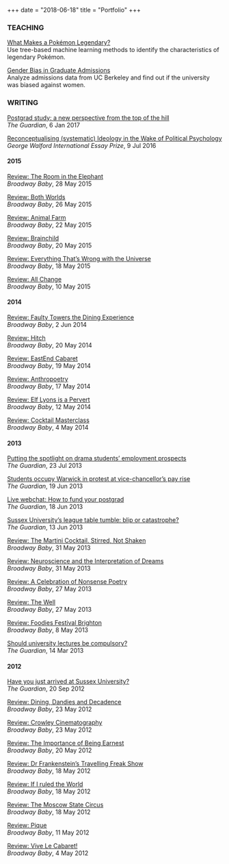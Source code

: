 +++
date = "2018-06-18"
title = "Portfolio"
+++

### TEACHING

[What Makes a Pokémon Legendary?](https://www.datacamp.com/projects/567)</br>
Use tree-based machine learning methods to identify the characteristics of legendary Pokémon.

[Gender Bias in Graduate Admissions](https://www.datacamp.com/projects/567)</br>
Analyze admissions data from UC Berkeley and find out if the university was biased against women.

### WRITING

[Postgrad study: a new perspective from the top of the hill](https://www.theguardian.com/education/2017/jan/06/postgrad-study-a-new-perspective-from-the-top-of-the-hill)</br>
*The Guardian*, 6 Jan 2017

[Reconceptualising (systematic) Ideology in the Wake of Political Psychology](http://gwiep.net/wp/?p=4347)</br>
*George Walford International Essay Prize*, 9 Jul 2016

#### 2015

[Review: The Room in the Elephant](https://broadwaybaby.com/shows/the-room-in-the-elephant/705024)</br>
*Broadway Baby*, 28 May 2015

[Review: Both Worlds](https://broadwaybaby.com/shows/both-worlds/704500)</br>
*Broadway Baby*, 26 May 2015

[Review: Animal Farm](https://broadwaybaby.com/shows/animal-farm/704451)</br>
*Broadway Baby*, 22 May 2015

[Review: Brainchild](https://broadwaybaby.com/shows/brainchild/704504)</br>
*Broadway Baby*, 20 May 2015

[Review: Everything That’s Wrong with the Universe](https://broadwaybaby.com/shows/everything-thats-wrong-with-the-universe/704651)</br>
*Broadway Baby*, 18 May 2015

[Review: All Change](https://broadwaybaby.com/shows/all-change/704437)</br>
*Broadway Baby*, 10 May 2015

#### 2014

[Review: Faulty Towers the Dining Experience](https://broadwaybaby.com/shows/faulty-towers-the-dining-experience/36566)</br>
*Broadway Baby*, 2 Jun 2014

[Review: Hitch](https://broadwaybaby.com/shows/hitch/36646)</br>
*Broadway Baby*, 20 May 2014

[Review: EastEnd Cabaret](https://broadwaybaby.com/shows/eastend-cabaret-dirty-talk/36542)</br>
*Broadway Baby*, 19 May 2014

[Review: Anthropoetry](https://broadwaybaby.com/shows/anthropoetry/36371)</br>
*Broadway Baby*, 17 May 2014

[Review: Elf Lyons is a Pervert](https://broadwaybaby.com/shows/elf-lyons-is-a-pervert/36546)</br>
*Broadway Baby*, 12 May 2014

[Review: Cocktail Masterclass](https://broadwaybaby.com/shows/cocktail-masterclass/36495)</br>
*Broadway Baby*, 4 May 2014

#### 2013

[Putting the spotlight on drama students’ employment prospects](https://www.theguardian.com/education/2013/jul/23/drama-student-job-prospects)</br>
*The Guardian*, 23 Jul 2013

[Students occupy Warwick in protest at vice-chancellor’s pay rise](https://www.theguardian.com/education/2013/jun/19/students-occupy-warwick-university-in-protest-against-vice-chancellor-pay-rise)</br>
*The Guardian*, 19 Jun 2013

[Live webchat: How to fund your postgrad](https://www.theguardian.com/education/2013/jun/18/webchat-how-to-fund-your-postgrad)</br> 
*The Guardian*, 18 Jun 2013

[Sussex University’s league table tumble: blip or catastrophe?](https://www.theguardian.com/education/mortarboard/2013/jun/13/sussex-universitys-league-table-tumble-blip-or-catastrophe)</br>
*The Guardian*, 13 Jun 2013

[Review: The Martini Cocktail. Stirred, Not Shaken](https://broadwaybaby.com/shows/the-martini-cocktail-stirred-not-shaken/31972)</br>
*Broadway Baby*, 31 May 2013

[Review: Neuroscience and the Interpretation of Dreams](https://broadwaybaby.com/shows/neuroscience-and-the-interpretation-of-dreams/31912)</br>
*Broadway Baby*, 31 May 2013

[Review: A Celebration of Nonsense Poetry](https://broadwaybaby.com/shows/a-celebration-of-nonsense-poetry/31885)</br>
*Broadway Baby*, 27 May 2013

[Review: The Well](https://broadwaybaby.com/shows/the-well/31251)</br>
*Broadway Baby*, 27 May 2013

[Review: Foodies Festival Brighton](https://broadwaybaby.com/shows/foodies-festival-brighton/31393)</br>
*Broadway Baby*, 8 May 2013

[Should university lectures be compulsory?](https://www.theguardian.com/education/mortarboard/2013/mar/14/should-university-lectures-be-compulsory)</br>
*The Guardian*, 14 Mar 2013

#### 2012

[Have you just arrived at Sussex University?](https://www.theguardian.com/education/mortarboard/2012/sep/20/class-system-of-halls-at-sussex-university)</br>
*The Guardian*, 20 Sep 2012

[Review: Dining, Dandies and Decadence](https://broadwaybaby.com/shows/dining-dandies-and-decadence-sex-syphilis-and-sugarcraft-in-regency-brighton/25554)</br>
*Broadway Baby*, 23 May 2012

[Review: Crowley Cinematography](https://broadwaybaby.com/shows/the-last-tuesday-society-crowley-cinematography/25679)</br>
*Broadway Baby*, 23 May 2012

[Review: The Importance of Being Earnest](https://broadwaybaby.com/shows/the-importance-of-being-earnest/25687)</br>
*Broadway Baby*, 20 May 2012

[Review: Dr Frankenstein’s Travelling Freak Show](https://broadwaybaby.com/shows/dr-frankensteins-travelling-freak-show/26091)</br>
*Broadway Baby*, 18 May 2012

[Review: If I ruled the World](https://broadwaybaby.com/shows/if-i-ruled-the-world/25987)</br>
*Broadway Baby*, 18 May 2012

[Review: The Moscow State Circus](https://broadwaybaby.com/shows/the-moscow-state-circus/25665)</br>
*Broadway Baby*, 18 May 2012

[Review: Pique](https://broadwaybaby.com/shows/pique/25826)</br>
*Broadway Baby*, 11 May 2012

[Review: Vive Le Cabaret!](https://broadwaybaby.com/shows/vive-le-cabaret/25594)</br>
*Broadway Baby*, 4 May 2012